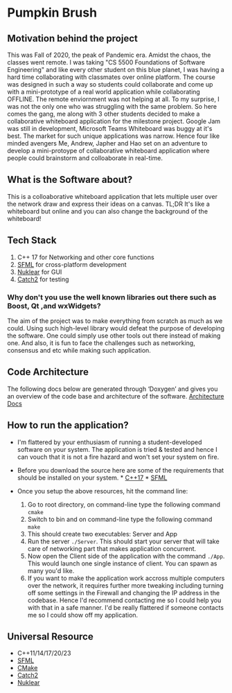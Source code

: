 # Pumpkin Brush

## Motivation behind the project
This was Fall of 2020, the peak of Pandemic era. Amidst the chaos, the classes went remote. I was taking "CS 5500 Foundations of Software Engineering" and like every other student on this blue planet, I was having a hard time collaborating with classmates over online platform. The course was designed in such a way so students could collaborate and come up with a mini-prototype of a real world application while collaborating OFFLINE. The remote enviornment was not helping at all. To my surprise, I was not the only one who was struggling with the same problem.  So here comes the gang, me along with 3 other students decided to make a collaborative whiteboard application for the milestone project. Google Jam was still in development, Microsoft Teams Whiteboard was buggy at it's best. The market for such unique applications was narrow. Hence four like minded avengers Me, Andrew, Japher and Hao set on an adventure to develop a mini-protoype of collaborative whiteboard application where people could brainstorm and colloaborate in real-time.

## What is the Software about?
This is a colloaborative whiteboard application that lets multiple user over the network draw and express their ideas on a canvas. TL;DR It's like a whiteboard but online and you can also change the background of  the whiteboard! 

## Tech Stack
1. C++ 17 for Networking and other core functions
2. [SFML](https://www.sfml-dev.org/index.php) for cross-platform development
3.  [Nuklear](https://github.com/Immediate-Mode-UI/Nuklear) for GUI 
4. [Catch2](https://github.com/catchorg/Catch2) for testing

### Why don't you use the well known libraries out there such as Boost, Qt ,and wxWidgets? 
The aim of the project was to make everything from scratch as much as we could. Using such high-level library would defeat the purpose of developing the software. One could simply use other tools out there instead of making one. And also, it is fun to face the challenges such as networking, consensus and etc while making such application.


## Code Architecture
The following docs below are generated through ‘Doxygen’ and gives you an overview of the code base and architecture of the software.  [Architecture Docs](/docs/html/classApp.html)

## How to run the application?
* I'm flattered by your enthusiasm of running a student-developed software on your system. The application is tried & tested and hence I can vouch that it is not a fire hazard and won't set your system on fire. 
* Before you download the source here are some of the requirements that should be installed on your system. 
        * [C++17](https://isocpp.org/get-started)
        * [SFML](https://www.sfml-dev.org/tutorials/2.5/#getting-started)
    
* Once you setup the above resources, hit the command line:
    1. Go to root directory, on command-line type the following command `cmake`
    2. Switch to bin and on command-line type the following command `make`
    3. This should create two executables: Server and App
    4. Run the server `./Server`. This should start your server that will take care of networking part that makes application concurrent.
    5. Now open the Client side of the application with the command `./App`. This would launch one single instance of client. You can spawn as many you'd like.
    6. If you want to make the application work accross multiple computers over the network, it requires further more tweaking including turning off some settings in the Firewall and changing the IP address in the codebase. Hence I'd recommend contacting me so I could help you with that in a safe manner. I'd be really flattered if someone contacts me so I could show off my application. 
    
    
## Universal Resource


* C++11/14/17/20/23
* [SFML](https://www.sfml-dev.org/index.php)
* [CMake](https://cmake.org/)
* [Catch2](https://github.com/catchorg/Catch2)
* [Nuklear](https://github.com/Immediate-Mode-UI/Nuklear)
